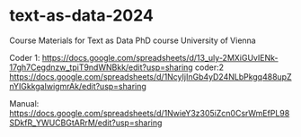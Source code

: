 # text-as-data-2024
Course Materials for Text as Data PhD course University of Vienna

Coder 1: https://docs.google.com/spreadsheets/d/13_uly-2MXiGUvIENk-17gh7Cegdnzw_tpiT9ndWNBkk/edit?usp=sharing
coder:2 https://docs.google.com/spreadsheets/d/1NcyIjInGb4yD24NLbPkgq488upZnYIGkkgaIwigmrAk/edit?usp=sharing

Manual: https://docs.google.com/spreadsheets/d/1NwieY3z305iZcn0CsrWmEfPL98SDkfR_YWUCBGtARrM/edit?usp=sharing
